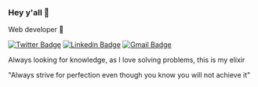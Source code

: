 ### Hey y'all 👋

Web developer 🤖

[![Twitter Badge](https://img.shields.io/badge/-@dannpls-2596be?style=flat-square&labelColor=2596be&logo=twitter&logoColor=white&link=https://twitter.com/dannpls)](https://twitter.com/dannpls) 
[![Linkedin Badge](https://img.shields.io/badge/-Daniel%20Palmares-2596be?style=flat-square&logo=Linkedin&logoColor=white&link=https://www.linkedin.com/in/danielpalmares/)](https://www.linkedin.com/in/danielpalmares/) 
[![Gmail Badge](https://img.shields.io/badge/-danielpalmares100@gmail.com-2596be?style=flat-square&logo=Gmail&logoColor=white&link=mailto:danielpalmares100@gmail.com)](mailto:danielpalmares100@gmail.com)

Always looking for knowledge, as I love solving problems, this is my elixir

"Always strive for perfection even though you know you will not achieve it" 

